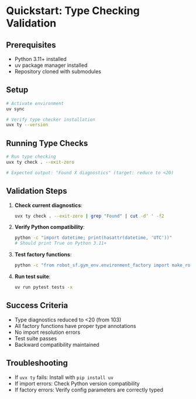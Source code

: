 # Quickstart: Type Checking Validation

## Prerequisites
- Python 3.11+ installed
- uv package manager installed
- Repository cloned with submodules

## Setup
```bash
# Activate environment
uv sync

# Verify type checker installation
uvx ty --version
```

## Running Type Checks
```bash
# Run type checking
uvx ty check . --exit-zero

# Expected output: "Found X diagnostics" (target: reduce to <20)
```

## Validation Steps
1. **Check current diagnostics**:
   ```bash
   uvx ty check . --exit-zero | grep "Found" | cut -d' ' -f2
   ```

2. **Verify Python compatibility**:
   ```bash
   python -c "import datetime; print(hasattr(datetime, 'UTC'))"
   # Should print True on Python 3.11+
   ```

3. **Test factory functions**:
   ```bash
   python -c "from robot_sf.gym_env.environment_factory import make_robot_env; env = make_robot_env(); print('Factory works')"
   ```

4. **Run test suite**:
   ```bash
   uv run pytest tests -x
   ```

## Success Criteria
- Type diagnostics reduced to <20 (from 103)
- All factory functions have proper type annotations
- No import resolution errors
- Test suite passes
- Backward compatibility maintained

## Troubleshooting
- If `uvx ty` fails: Install with `pip install uv`
- If import errors: Check Python version compatibility
- If factory errors: Verify config parameters are correctly typed